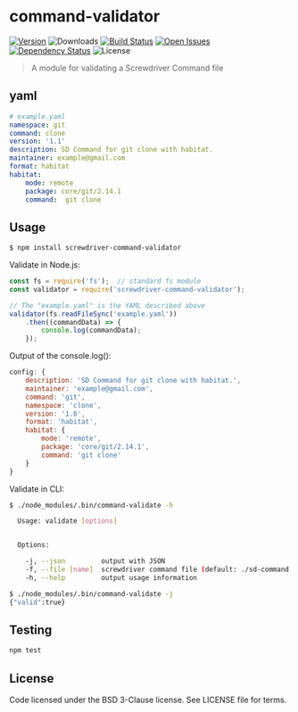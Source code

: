 # command-validator
[![Version][npm-image]][npm-url] ![Downloads][downloads-image] [![Build Status][status-image]][status-url] [![Open Issues][issues-image]][issues-url] [![Dependency Status][daviddm-image]][daviddm-url] ![License][license-image]

> A module for validating a Screwdriver Command file

## yaml

```yaml
# example.yaml
namespace: git
command: clone
version: '1.1'
description: SD Command for git clone with habitat.
maintainer: example@gmail.com
format: habitat
habitat:
    mode: remote
    package: core/git/2.14.1
    command:  git clone
```

## Usage

```bash
$ npm install screwdriver-command-validator
```

Validate in Node.js:

```javascript
const fs = require('fs');  // standard fs module
const validator = require('screwdriver-command-validator');

// The "example.yaml" is the YAML described above
validator(fs.readFileSync('example.yaml'))
    .then((commandData) => {
        console.log(commandData);
    });
```

Output of the console.log():

```javascript
config: {
    description: 'SD Command for git clone with habitat.',
    maintainer: 'example@gmail.com',
    command: 'git',
    namespace: 'clone',
    version: '1.0',
    format: 'habitat',
    habitat: {
        mode: 'remote',
        package: 'core/git/2.14.1',
        command: 'git clone'
    }
}
```

Validate in CLI:
```bash
$ ./node_modules/.bin/command-validate -h

  Usage: validate [options]


  Options:

    -j, --json         output with JSON
    -f, --file [name]  screwdriver command file (default: ./sd-command.yaml)
    -h, --help         output usage information

$ ./node_modules/.bin/command-validate -j
{"valid":true}
```

## Testing

```bash
npm test
```

## License

Code licensed under the BSD 3-Clause license. See LICENSE file for terms.

[npm-image]: https://img.shields.io/npm/v/screwdriver-command-validator.svg
[npm-url]: https://npmjs.org/package/screwdriver-command-validator
[downloads-image]: https://img.shields.io/npm/dt/screwdriver-command-validator.svg
[license-image]: https://img.shields.io/npm/l/screwdriver-command-validator.svg
[issues-image]: https://img.shields.io/github/issues/screwdriver-cd/command-validator.svg
[issues-url]: https://github.com/screwdriver-cd/command-validator/issues
[status-image]: https://cd.screwdriver.cd/pipelines/410/badge
[status-url]: https://cd.screwdriver.cd/pipelines/410
[daviddm-image]: https://david-dm.org/screwdriver-cd/command-validator.svg?theme=shields.io
[daviddm-url]: https://david-dm.org/screwdriver-cd/command-validator
